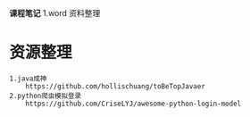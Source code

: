 **课程笔记**
	1.word
		资料整理

# **资源整理**
	1.java成神
		https://github.com/hollischuang/toBeTopJavaer
	2.python爬虫模拟登录
		https://github.com/CriseLYJ/awesome-python-login-model